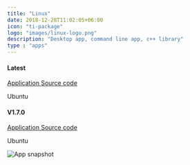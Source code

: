```yaml
---
title: "Linux"
date: 2018-12-28T11:02:05+06:00
icon: "ti-package"
logo: "images/linux-logo.png"
description: "Desktop app, command line app, c++ library"
type : "apps"
---
```



<div class="row" >
    <div class="card border-danger mb-3 text-center col-lg-5 col-sm-6 mb-4 " style="min-width: 20%; margin-right:2%" >
        <h4 class="card-header text-center shadow">Latest</h4>
        <a href="https://github.com/zguoch/saltwatereos/releases/download/V1.7.0/swEOS_ubuntu_V1.7.0.zip">
            Application
        </a>
        <a href="https://github.com/zguoch/saltwatereos/archive/V1.7.0.zip">
            Source code
        </a>
        <p class="mb-0">Ubuntu</p>
    </div>
    <div class="card border-warning mb-3 text-center col-lg-5 col-sm-6 mb-4" style="min-width: 20%">
        <h4 class="card-header text-center shadow">V1.7.0</h4>
        <a href="https://github.com/zguoch/saltwatereos/releases/download/V1.7.0/swEOS_ubuntu_V1.7.0.zip">
            Application
        </a>
        <a href="https://github.com/zguoch/saltwatereos/archive/V1.7.0.zip">
            Source code
        </a>
        <p class="mb-0">Ubuntu</p>
    </div>
</div>

![App snapshot](../images/sweos_linux_en.png)
